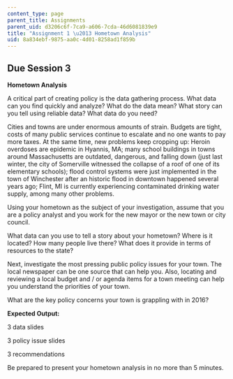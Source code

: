 ```yaml
---
content_type: page
parent_title: Assignments
parent_uid: d3206c6f-7ca9-a606-7cda-46d6081839e9
title: "Assignment 1 \u2013 Hometown Analysis"
uid: 8a834ebf-9875-aa0c-4d01-8258ad1f859b
---
```


Due Session 3
-------------

**Hometown Analysis**

A critical part of creating policy is the data gathering process. What data can you find quickly and analyze? What do the data mean? What story can you tell using reliable data? What data do you need?

Cities and towns are under enormous amounts of strain. Budgets are tight, costs of many public services continue to escalate and no one wants to pay more taxes. At the same time, new problems keep cropping up: Heroin overdoses are epidemic in Hyannis, MA; many school buildings in towns around Massachusetts are outdated, dangerous, and falling down (just last winter, the city of Somerville witnessed the collapse of a roof of one of its elementary schools); flood control systems were just implemented in the town of Winchester after an historic flood in downtown happened several years ago; Flint, MI is currently experiencing contaminated drinking water supply, among many other problems.

Using your hometown as the subject of your investigation, assume that you are a policy analyst and you work for the new mayor or the new town or city council.

What data can you use to tell a story about your hometown? Where is it located? How many people live there? What does it provide in terms of resources to the state?

Next, investigate the most pressing public policy issues for your town. The local newspaper can be one source that can help you. Also, locating and reviewing a local budget and / or agenda items for a town meeting can help you understand the priorities of your town.

What are the key policy concerns your town is grappling with in 2016?

**Expected Output:**

3 data slides

3 policy issue slides

3 recommendations

Be prepared to present your hometown analysis in no more than 5 minutes.